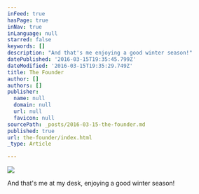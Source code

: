 ```yaml
---
inFeed: true
hasPage: true
inNav: true
inLanguage: null
starred: false
keywords: []
description: "And that's me enjoying a good winter season!"
datePublished: '2016-03-15T19:35:45.799Z'
dateModified: '2016-03-15T19:35:29.749Z'
title: The Founder
author: []
authors: []
publisher:
  name: null
  domain: null
  url: null
  favicon: null
sourcePath: _posts/2016-03-15-the-founder.md
published: true
url: the-founder/index.html
_type: Article

---
```

![](https://the-grid-user-content.s3-us-west-2.amazonaws.com/4ee9718d-fc91-47cf-a77a-dd52438743db.jpg)

And that's me at my desk, enjoying a good winter season!
